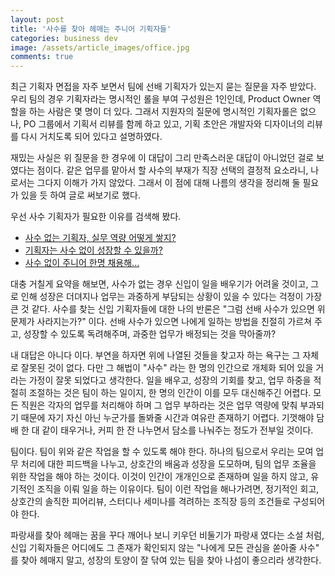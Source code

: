 ```yaml
---
layout: post
title: '사수를 찾아 헤매는 주니어 기획자들'
categories: business dev
image: /assets/article_images/office.jpg
comments: true
---
```

최근 기획자 면접을 자주 보면서 팀에 선배 기획자가 있는지 묻는 질문을 자주 받았다. 우리 팀의 경우 기획자라는 명시적인 롤을 부여 구성원은 1인인데, Product Owner 역할을 하는 사람은 몇 명이 더 있다. 그래서 지원자의 질문에 명시적인 기획자롤은 없으나, PO 그룹에서 기획서 리뷰를 함께 하고 있고, 기획 초안은 개발자와 디자이너의 리뷰를 다시 거치도록 되어 있다고 설명하였다.

재밌는 사실은 위 질문을 한 경우에 이 대답이 그리 만족스러운 대답이 아니었던 걸로 보였다는 점이다. 같은 업무를 맡아서 할 사수의 부재가 직장 선택의 결정적 요소라니, 나로서는 그다지 이해가 가지 않았다. 그래서 이 점에 대해 나름의 생각을 정리해 둘 필요가 있을 듯 하여 글로 써보기로 했다.

우선 사수 기획자가 필요한 이유를 검색해 봤다.

* [사수 없는 기획자, 실무 역량 어떻게 쌓지?](https://www.jobplanet.co.kr/contents/news-2789) 
* [기획자는 사수 없이 성장할 수 있을까?](https://m.blog.naver.com/PostView.naver?blogId=dlwndud1207&logNo=222632225313&categoryNo=182&proxyReferer=)
* [사수 없이 주니어 한명 채용해...](https://twitter.com/germweapon/status/1717155084763898256)

대충 거칠게 요약을 해보면, 사수가 없는 경우 신입이 일을 배우기가 어려울 것이고, 그로 인해 성장은 더뎌지나 업무는 과중하게 부담되는 상황이 있을 수 있다는 걱정이 가장 큰 것 같다. 사수를 찾는 신입 기획자들에 대한 나의 반론은 "그럼 선배 사수가 있으면 위 문제가 사라지는가?" 이다. 선배 사수가 있으면 나에게 일하는 방법을 친절히 가르쳐 주고, 성장할 수 있도록 독려해주며, 과중한 업무가 배정되는 것을 막아줄까?

내 대답은 아니다 이다. 부연을 하자면 위에 나열된 것들을 찾고자 하는 욕구는 그 자체로 잘못된 것이 없다. 다만 그 해법이 "사수" 라는 한 명의 인간으로 개체화 되어 있을 거라는 가정이 잘못 되었다고 생각한다. 일을 배우고, 성장의 기회를 찾고, 업무 하중을 적절히 조절하는 것은 팀이 하는 일이지, 한 명의 인간이 이를 모두 대신해주긴 어렵다. 모든 직원은 각자의 업무를 처리해야 하며 그 업무 부하라는 것은 업무 역량에 맞춰 부과되기 때문에 자기 자신 아닌 누군가를 돌봐줄 시간과 여유란 존재하기 어렵다. 기껏해야 담배 한 대 같이 태우거나, 커피 한 잔 나누면서 담소를 나눠주는 정도가 전부일 것이다.

팀이다. 팀이 위와 같은 작업을 할 수 있도록 해야 한다. 하나의 팀으로서 우리는 모여 업무 처리에 대한 피드백을 나누고, 상호간의 배움과 성장을 도모하며, 팀의 업무 조율을 위한 작업을 해야 하는 것이다. 이것이 인간이 개개인으로 존재하며 일을 하지 않고, 유기적인 조직을 이뤄 일을 하는 이유이다. 팀이 이런 작업을 해나가려면, 정기적인 회고, 상호간의 솔직한 피어리뷰, 스터디나 세미나를 격려하는 조직장 등의 조건들로 구성되어야 한다.

파랑새를 찾아 헤매는 꿈을 꾸다 깨어나 보니 키우던 비둘기가 파랑새 였다는 소설 처럼, 신입 기획자들은 어디에도 그 존재가 확인되지 않는 "나에게 모든 관심을 쏟아줄 사수" 를 찾아 헤매지 말고, 성장의 토양이 잘 닦여 있는 팀을 찾아 나섬이 좋으리라 생각한다.

